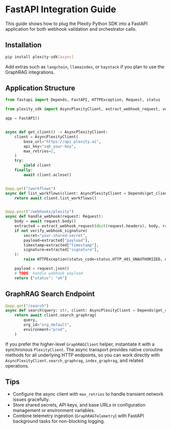 # FastAPI Integration Guide

This guide shows how to plug the Plexity Python SDK into a FastAPI application for both webhook validation and orchestrator calls.

## Installation

```bash
pip install plexity-sdk[async]
```

Add extras such as `langchain`, `llamaindex`, or `haystack` if you plan to use the GraphRAG integrations.

## Application Structure

```python
from fastapi import Depends, FastAPI, HTTPException, Request, status

from plexity_sdk import AsyncPlexityClient, extract_webhook_request, verify_webhook_signature

app = FastAPI()


async def get_client() -> AsyncPlexityClient:
    client = AsyncPlexityClient(
        base_url="https://api.plexity.ai",
        api_key="sqk_your-key",
        max_retries=2,
    )
    try:
        yield client
    finally:
        await client.aclose()


@app.get("/workflows")
async def list_workflows(client: AsyncPlexityClient = Depends(get_client)):
    return await client.list_workflows()


@app.post("/webhooks/plexity")
async def handle_webhook(request: Request):
    body = await request.body()
    extracted = extract_webhook_request(dict(request.headers), body, raw_body=body)
    if not verify_webhook_signature(
        secret="your-shared-secret",
        payload=extracted["payload"],
        timestamp=extracted["timestamp"],
        signature=extracted["signature"],
    ):
        raise HTTPException(status_code=status.HTTP_401_UNAUTHORIZED, detail="Invalid signature")

    payload = request.json()
    # TODO: handle webhook payload
    return {"status": "ok"}
```

## GraphRAG Search Endpoint

```python
@app.get("/search")
async def search(query: str, client: AsyncPlexityClient = Depends(get_client)):
    return await client.search_graphrag(
        query,
        org_id="org_default",
        environment="prod",
    )
```

If you prefer the higher-level `GraphRAGClient` helper, instantiate it with a synchronous `PlexityClient`. The async transport provides native coroutine methods for all underlying HTTP endpoints, so you can work directly with `AsyncPlexityClient.search_graphrag`, `index_graphrag`, and related operations.

## Tips

- Configure the async client with `max_retries` to handle transient network issues gracefully.
- Store shared secrets, API keys, and base URLs in configuration management or environment variables.
- Combine telemetry ingestion (`GraphRAGTelemetry`) with FastAPI background tasks for non-blocking logging.
